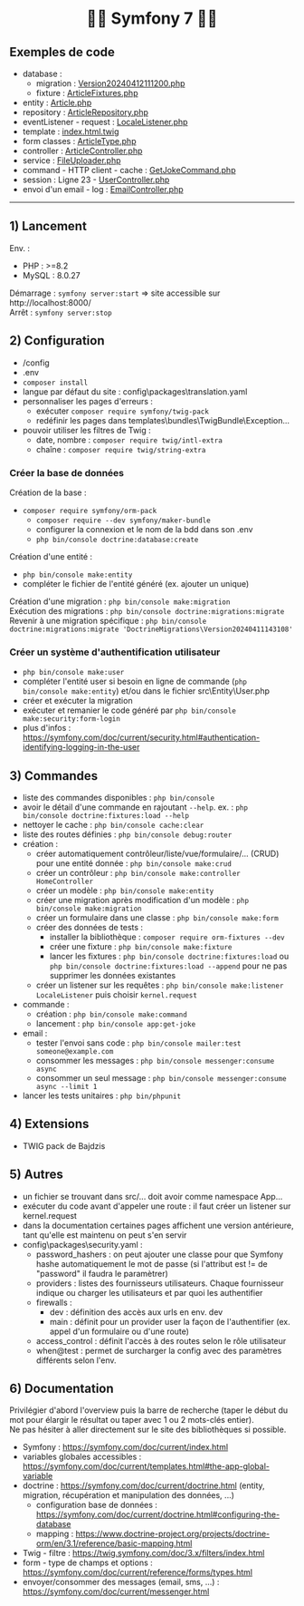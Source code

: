 # <h1 align="center">👨‍💻 Symfony 7 👩‍💻</h1> 

## Exemples de code
- database :
   - migration : [Version20240412111200.php](migrations/Version20240412111200.php)
   - fixture : [ArticleFixtures.php](src/DataFixtures/ArticleFixtures.php)
- entity : [Article.php](src/Entity/Article.php)
- repository : [ArticleRepository.php](src/Repository/ArticleRepository.php)
- eventListener - request : [LocaleListener.php](src/EventListener/LocaleListener.php)
- template : [index.html.twig](templates/article/index.html.twig)
- form classes : [ArticleType.php](src/Form/ArticleType.php)
- controller : [ArticleController.php](src/Controller/ArticleController.php)
- service : [FileUploader.php](src/Service/FileUploader.php)
- command - HTTP client - cache : [GetJokeCommand.php](src/Command/GetJokeCommand.php)
- session : Ligne 23 - [UserController.php](src/Controller/UserController.php) 
- envoi d'un email - log : [EmailController.php](src/Controller/EmailController.php)
___

## 1) Lancement
Env. :       
- PHP : >=8.2      
- MySQL : 8.0.27      

Démarrage : `symfony server:start` => site accessible sur http://localhost:8000/       
Arrêt : `symfony server:stop`       

## 2) Configuration
- /config
- .env
- `composer install`
- langue par défaut du site : config\packages\translation.yaml
- personnaliser les pages d'erreurs : 
    - exécuter `composer require symfony/twig-pack`
    - redéfinir les pages dans templates\bundles\TwigBundle\Exception\...
- pouvoir utiliser les filtres de Twig : 
    - date, nombre : `composer require twig/intl-extra`
    - chaîne : `composer require twig/string-extra`

### Créer la base de données 
Création de la base :
- `composer require symfony/orm-pack`
    - `composer require --dev symfony/maker-bundle`
    - configurer la connexion et le nom de la bdd dans son .env
    - `php bin/console doctrine:database:create`

Création d'une entité :
- `php bin/console make:entity`
- compléter le fichier de l'entité généré (ex. ajouter un unique)

Création d'une migration : `php bin/console make:migration`    
Exécution des migrations : `php bin/console doctrine:migrations:migrate`    
Revenir à une migration spécifique : `php bin/console doctrine:migrations:migrate 'DoctrineMigrations\Version20240411143108'`     

### Créer un système d'authentification utilisateur
- `php bin/console make:user`
- compléter l'entité user si besoin en ligne de commande (`php bin/console make:entity`) et/ou dans le fichier src\Entity\User.php
- créer et exécuter la migration
- exécuter et remanier le code généré par `php bin/console make:security:form-login`
- plus d'infos : https://symfony.com/doc/current/security.html#authentication-identifying-logging-in-the-user

## 3) Commandes
- liste des commandes disponibles : `php bin/console`
- avoir le détail d'une commande en rajoutant `--help`. ex. : `php bin/console doctrine:fixtures:load --help`
- nettoyer le cache : `php bin/console cache:clear`
- liste des routes définies : `php bin/console debug:router`
- création :
    - créer automatiquement contrôleur/liste/vue/formulaire/... (CRUD) pour une entité donnée : `php bin/console make:crud`
    - créer un contrôleur : `php bin/console make:controller HomeController`
    - créer un modèle : `php bin/console make:entity`
    - créer une migration après modification d'un modèle : `php bin/console make:migration`
    - créer un formulaire dans une classe : `php bin/console make:form`
    - créer des données de tests : 
        - installer la bibliothèque : `composer require orm-fixtures --dev`
        - créer une fixture : `php bin/console make:fixture`
        - lancer les fixtures : `php bin/console doctrine:fixtures:load` ou `php bin/console doctrine:fixtures:load --append` pour ne pas supprimer les données existantes
    - créer un listener sur les requêtes : `php bin/console make:listener LocaleListener` puis choisir `kernel.request`
- commande : 
    - création : `php bin/console make:command`
    - lancement : `php bin/console app:get-joke`
- email : 
    - tester l'envoi sans code : `php bin/console mailer:test someone@example.com`
    - consommer les messages : `php bin/console messenger:consume async`
    - consommer un seul message : `php bin/console messenger:consume async --limit 1`
- lancer les tests unitaires : `php bin/phpunit`
    
## 4) Extensions
- TWIG pack de Bajdzis

## 5) Autres
- un fichier se trouvant dans src/... doit avoir comme namespace App\...
- exécuter du code avant d'appeler une route : il faut créer un listener sur kernel.request
- dans la documentation certaines pages affichent une version antérieure, tant qu'elle est maintenu on peut s'en servir
- config\packages\security.yaml :
    - password_hashers : on peut ajouter une classe pour que Symfony hashe automatiquement le mot de passe (si l'attribut est != de "password" il faudra le paramètrer)
    - providers : listes des fournisseurs utilisateurs. Chaque fournisseur indique ou charger les utilisateurs et par quoi les authentifier
    - firewalls : 
        - dev : définition des accès aux urls en env. dev
        - main : définit pour un provider user la façon de l'authentifier (ex. appel d'un formulaire ou d'une route)
    - access_control : définit l'accès à des routes selon le rôle utilisateur
    - when@test : permet de surcharger la config avec des paramètres différents selon l'env.

## 6) Documentation
Privilégier d'abord l'overview puis la barre de recherche (taper le début du mot pour élargir le résultat ou taper avec 1 ou 2 mots-clés entier).      
Ne pas hésiter à aller directement sur le site des bibliothèques si possible.     

- Symfony : https://symfony.com/doc/current/index.html
- variables globales accessibles : https://symfony.com/doc/current/templates.html#the-app-global-variable 
- doctrine : https://symfony.com/doc/current/doctrine.html (entity, migration, récupération et manipulation des données, ...)
    - configuration base de données : https://symfony.com/doc/current/doctrine.html#configuring-the-database
    - mapping : https://www.doctrine-project.org/projects/doctrine-orm/en/3.1/reference/basic-mapping.html
- Twig - filtre : https://twig.symfony.com/doc/3.x/filters/index.html
- form - type de champs et options : https://symfony.com/doc/current/reference/forms/types.html
- envoyer/consommer des messages (email, sms, ...) : https://symfony.com/doc/current/messenger.html
